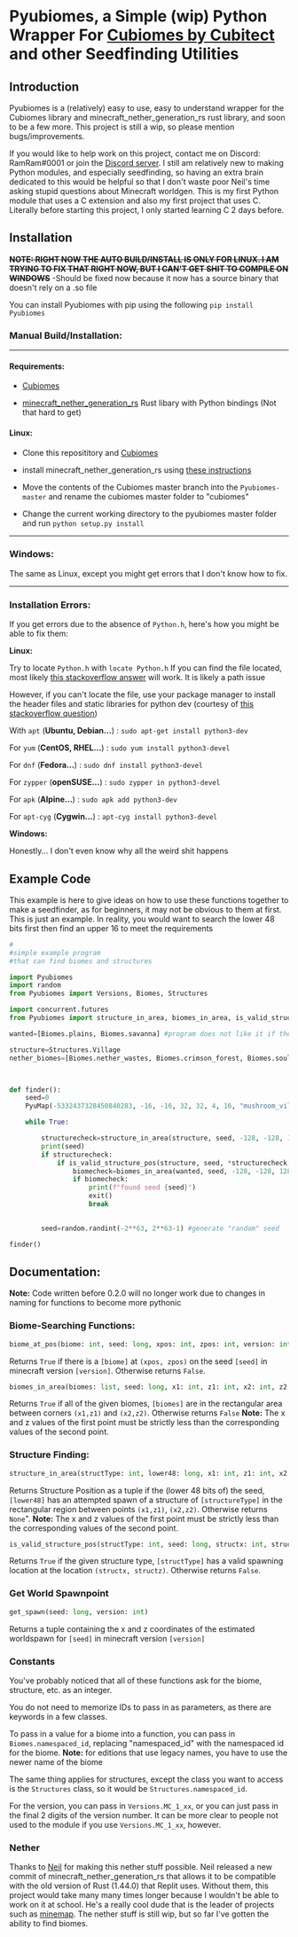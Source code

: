 # Pyubiomes, a Simple (wip) Python Wrapper For [Cubiomes by Cubitect](https://github.com/Cubitect/cubiomes) and other Seedfinding Utilities
## Introduction
Pyubiomes is a (relatively) easy to use, easy to understand wrapper for the Cubiomes library and minecraft_nether_generation_rs rust library, and soon to be a few more. This project is still a wip, so please mention bugs/improvements. 

If you would like to help work on this project, contact me on Discord: RamRam#0001 or join the [Discord server](https://discord.gg/YtEb9HY5). I still am relatively new to making Python modules, and especially seedfinding, so having an extra brain dedicated to this would be helpful so that I don't waste poor Neil's time asking stupid questions about Minecraft worldgen. This is my first Python module that uses a C extension and also my first project that uses C. Literally before starting this project, I only started learning C 2 days before.

## Installation

~~**NOTE: RIGHT NOW THE AUTO BUILD/INSTALL IS ONLY FOR LINUX. I AM TRYING TO FIX THAT RIGHT NOW, BUT I CAN'T GET SHIT TO COMPILE ON WINDOWS**~~ -Should be fixed now because it now has a source binary that doesn't rely on a .so file

You can install Pyubiomes with pip using the following
```pip install Pyubiomes```

### Manual Build/Installation:
___
#### Requirements:

 - [Cubiomes](https://github.com/Cubitect/cubiomes)
 
 - [minecraft_nether_generation_rs](github.com/SeedFinding/minecraft_nether_generation_rs) Rust libary with Python bindings (Not that hard to get)


#### Linux: 

- Clone this reposititory and [Cubiomes](https://github.com/Cubitect/cubiomes)

- install minecraft_nether_generation_rs using [these instructions](https://github.com/SeedFinding/minecraft_nether_generation_rs)

- Move the contents of the Cubiomes master branch into the `Pyubiomes-master` and rename the cubiomes master folder to "cubiomes"

- Change the current working directory to the pyubiomes master folder and run `python setup.py install`

___
### Windows:

The same as Linux, except you might get errors that I don't know how to fix.

___
### Installation Errors:

 If you get errors due to the absence of `Python.h`, here's how you might be able to fix them:


 **Linux:** 

Try to locate `Python.h` with `locate Python.h` If you can find the file located, most likely [this stackoverflow answer](stackoverflow.com/a/19344978/4954434) will work. It is likely a path issue



However, if you can't locate the file, use your package manager to install the header files and static libraries for python dev (courtesy of [this stackoverflow question](https://stackoverflowcom/questions/21530577/fatal-error-python-h-no-such-file-or-directory))

With `apt` (**Ubuntu, Debian...**)
:
`sudo apt-get install python3-dev`

For `yum` (**CentOS, RHEL...**)
:
`sudo yum install python3-devel`

For `dnf` (**Fedora...**)
:
`sudo dnf install python3-devel`

For `zypper` (**openSUSE...**)
:
`sudo zypper in python3-devel`

For `apk` (**Alpine...**)
:
`sudo apk add python3-dev `

For `apt-cyg` (**Cygwin...**)
:
`apt-cyg install python3-devel`

**Windows:**

Honestly... I don't even know why all the weird shit happens


## Example Code
This example is here to give ideas on how to use these functions together to make a seedfinder, as for beginners, it may not be obvious to them at first. This is just an example. In reality, you would want to search the lower 48 bits first then find an upper 16 to meet the requirements
```python
#
#simple example program
#that can find biomes and structures

import Pyubiomes
import random
from Pyubiomes import Versions, Biomes, Structures

import concurrent.futures
from Pyubiomes import structure_in_area, biomes_in_area, is_valid_structure_pos, get_spawn, get_strongholds, PyuMap

wanted=[Biomes.plains, Biomes.savanna] #program does not like it if there's only 1 argument

structure=Structures.Village
nether_biomes=[Biomes.nether_wastes, Biomes.crimson_forest, Biomes.soul_sand_valley, Biomes.warped_forest]



def finder():
	seed=0
	PyuMap(-5332437328450840283, -16, -16, 32, 32, 4, 16, "mushroom_village").save().toPNG() #create a biome map of this cool seed I found

	while True:

		structurecheck=structure_in_area(structure, seed, -128, -128, 128, 128, 16) #check to see if the structure is in the area
		print(seed)
		if structurecheck:
			if is_valid_structure_pos(structure, seed, *structurecheck, 16): #check if structure can spawn
				biomecheck=biomes_in_area(wanted, seed, -128, -128, 128, 128, 16) and Pyubiomes.nether_biomes_in_area(seed, nether_biomes,-128, -128, 128, 128) #check for overworld and nether biomes
				if biomecheck: 
					print(f"found seed {seed}")
					exit()
					break

		
		seed=random.randint(-2**63, 2**63-1) #generate "random" seed

finder()


```
## Documentation:
**Note:** Code written before 0.2.0 will no longer work due to changes in naming for functions to become more pythonic
### Biome-Searching Functions:

```python
biome_at_pos(biome: int, seed: long, xpos: int, zpos: int, version: int)
```
Returns `True` if there is a `[biome]` at `(xpos, zpos)` on the seed `[seed]` in minecraft version `[version]`. Otherwise returns `False`. 


```python
biomes_in_area(biomes: list, seed: long, x1: int, z1: int, x2: int, z2: int, version: int) 
```

Returns `True` if all of the given biomes, `[biomes]` are in the rectangular area between corners `(x1,z1)` and `(x2,z2)`. Otherwise returns `False`
**Note:** The x and z values of the first point must be strictly less than the corresponding values of the second point.

### Structure Finding:
```python 
structure_in_area(structType: int, lower48: long, x1: int, z1: int, x2: int, z2: int, version: int)
```
Returns Structure Position as a tuple if the (lower 48 bits of) the seed, `[lower48]` has an attempted spawn of a structure of `[structureType]` in the rectangular region between points `(x1,z1)`, `(x2,z2)`. Otherwise returns `None`". **Note:** The x and z values of the first point must be strictly less than the corresponding values of the second point.


```python 
is_valid_structure_pos(structType: int, seed: long, structx: int, structz: int, version: int)
```
Returns `True` if the given structure type, `[structType]` has a valid spawning location at the location `(structx, structz)`. Otherwise returns `False`.

### Get World Spawnpoint

```python
get_spawn(seed: long, version: int)
```
Returns a tuple containing the x and z coordinates of the estimated worldspawn for `[seed]` in minecraft version `[version]`


### Constants
You've probably noticed that all of these functions ask for the biome, structure, etc. as an integer.

You do not need to memorize IDs to pass in as parameters, as there are keywords in a few classes.

To pass in a value for a biome into a function, you can pass in `Biomes.namespaced_id`, replacing "namespaced_id" with the namespaced id for the biome.  **Note:** for editions that use legacy names, you have to use the newer name of the biome


The same thing applies for structures, except the class you want to access is the `Structures` class, so it would be `Structures.namespaced_id`.

For the version, you can pass in `Versions.MC_1_xx`, or you can just pass in the final 2 digits of the version number. It can be more clear to people not used to the module if you use `Versions.MC_1_xx`, however.

### Nether
Thanks to [Neil](https://github.com/hube12/) for making this nether stuff possible. Neil released a new commit of minecraft_nether_generation_rs that allows it to be compatible with the old version of Rust (1.44.0) that Replit uses. Without them, this project would take many many times longer because I wouldn't be able to work on it at school. He's a really cool dude that is the leader of projects such as [minemap](https://github.com/hube12/Minemap/tree/1.0.10). The nether stuff is still wip, but so far I've gotten the ability to find biomes.
